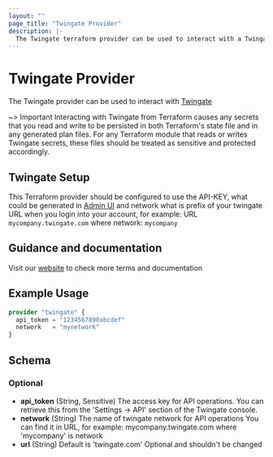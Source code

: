 ```yaml
---
layout: ""
page_title: "Twingate Provider"
description: |-
  The Twingate terraform provider can be used to interact with a Twingate API.
---
```


# Twingate Provider

The Twingate provider can be used to interact with [Twingate](https://www.twingate.com)

~> Important Interacting with Twingate from Terraform causes any secrets that you read and write to be persisted in both Terraform's state file and in any generated plan files. For any Terraform module that reads or writes Twingate secrets, these files should be treated as sensitive and protected accordingly.

## Twingate Setup

This Terraform provider should be configured to use the API-KEY, what could be generated in [Admin UI](https://docs.twingate.com/docs/api-overview) and network what is prefix of your twingate URL when you login into your account, for example: URL `mycompany.twingate.com` where network: `mycompany`

## Guidance and documentation

Visit our [website](https://docs.twingate.com/docs) to check more terms and documentation

## Example Usage

```terraform
provider "twingate" {
  api_token = "1234567890abcdef"
  network   = "mynetwork"
}
```


<!-- schema generated by tfplugindocs -->
## Schema

### Optional

- **api_token** (String, Sensitive) The access key for API operations. You can retrieve this
from the 'Settings -> API' section of the Twingate console.
- **network** (String) The name of twingate network for API operations
You can find it in URL, for example:
mycompany.twingate.com where 'mycompany' is network
- **url** (String) Default is 'twingate.com'
Optional and shouldn't be changed